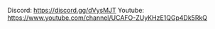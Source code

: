 Discord: https://discord.gg/dVysMJT
Youtube: https://www.youtube.com/channel/UCAFO-ZUyKHzE1QGp4Dk5RkQ
